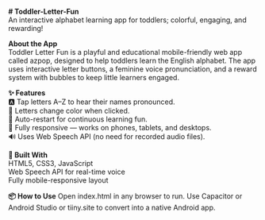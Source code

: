 **# Toddler-Letter-Fun**                                                                                                                                                      
An interactive alphabet learning app for toddlers; colorful, engaging, and rewarding!

**About the App**                                                                                                                                                             
Toddler Letter Fun is a playful and educational mobile-friendly web app called azpop, designed to help toddlers learn the English alphabet. The app uses interactive letter buttons, a feminine voice pronunciation, and a reward system with bubbles to keep little learners engaged.

**✨ Features**                                                                                                                                                                
🅰️ Tap letters A–Z to hear their names pronounced.                                                                                                                            
💙 Letters change color when clicked.                                                                                                                                         
🔁 Auto-restart for continuous learning fun.                                                                                                                                  
📱 Fully responsive — works on phones, tablets, and desktops.                                                                                                                 
🔊 Uses Web Speech API (no need for recorded audio files).                                                                                                                   

**🚀 Built With**                                                                                                                                                             
HTML5, CSS3, JavaScript                                                                                                                                                       
Web Speech API for real-time voice                                                                                                                                           
Fully mobile-responsive layout

**📦 How to Use**
Open index.html in any browser to run.
Use Capacitor or Android Studio or tiiny.site to convert into a native Android app.
